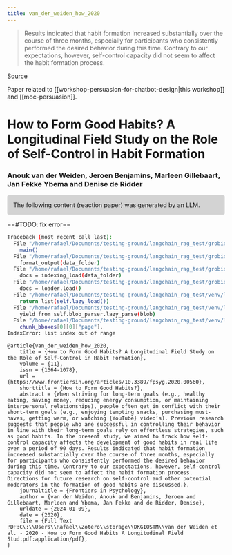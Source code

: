 ```yaml
---
title: van_der_weiden_how_2020
---
```


> Results indicated that habit formation increased substantially over the course of three months, especially for participants who consistently performed the desired behavior during this time. Contrary to our expectations, however, self-control capacity did not seem to affect the habit formation process.

[Source](https://www.frontiersin.org/articles/10.3389/fpsyg.2020.00560/full)

Paper related to [[workshop-persuasion-for-chatbot-design|this workshop]] and [[moc-persuasion]].

# How to Form Good Habits? A Longitudinal Field Study on the Role of Self-Control in Habit Formation

### Anouk van der Weiden, Jeroen Benjamins, Marleen Gillebaart, Jan Fekke Ybema and Denise de Ridder

<p style="padding: 1em 1em; background: #D3D3D3; border-radius: 4px;">
The following content (reaction paper) was generated by an LLM.
</p>

==#TODO: fix error==

```sh
Traceback (most recent call last):
  File "/home/rafael/Documents/testing-ground/langchain_rag_test/grobid_test.py", line 89, in <module>
    main()
  File "/home/rafael/Documents/testing-ground/langchain_rag_test/grobid_test.py", line 85, in main
    format_output(data_folder)
  File "/home/rafael/Documents/testing-ground/langchain_rag_test/grobid_test.py", line 60, in format_output
    docs = indexing_load(data_folder)
  File "/home/rafael/Documents/testing-ground/langchain_rag_test/grobid_test.py", line 21, in indexing_load
    docs = loader.load()
  File "/home/rafael/Documents/testing-ground/langchain_rag_test/venv/lib/python3.10/site-packages/langchain_community/document_loaders/generic.py", line 120, in load
    return list(self.lazy_load())
  File "/home/rafael/Documents/testing-ground/langchain_rag_test/venv/lib/python3.10/site-packages/langchain_community/document_loaders/generic.py", line 116, in lazy_load
    yield from self.blob_parser.lazy_parse(blob)
  File "/home/rafael/Documents/testing-ground/langchain_rag_test/venv/lib/python3.10/site-packages/langchain_community/document_loaders/parsers/grobid.py", line 87, in process_xml
    chunk_bboxes[0][0]["page"],
IndexError: list index out of range
```


```
@article{van_der_weiden_how_2020,
	title = {How to Form Good Habits? A Longitudinal Field Study on the Role of Self-Control in Habit Formation},
	volume = {11},
	issn = {1664-1078},
	url = {https://www.frontiersin.org/articles/10.3389/fpsyg.2020.00560},
	shorttitle = {How to Form Good Habits?},
	abstract = {When striving for long-term goals (e.g., healthy eating, saving money, reducing energy consumption, or maintaining interpersonal relationships), people often get in conflict with their short-term goals (e.g., enjoying tempting snacks, purchasing must-haves, getting warm, or watching {YouTube} video’s). Previous research suggests that people who are successful in controlling their behavior in line with their long-term goals rely on effortless strategies, such as good habits. In the present study, we aimed to track how self-control capacity affects the development of good habits in real life over a period of 90 days. Results indicated that habit formation increased substantially over the course of three months, especially for participants who consistently performed the desired behavior during this time. Contrary to our expectations, however, self-control capacity did not seem to affect the habit formation process. Directions for future research on self-control and other potential moderators in the formation of good habits are discussed.},
	journaltitle = {Frontiers in Psychology},
	author = {van der Weiden, Anouk and Benjamins, Jeroen and Gillebaart, Marleen and Ybema, Jan Fekke and de Ridder, Denise},
	urldate = {2024-01-09},
	date = {2020},
	file = {Full Text PDF:C\:\\Users\\Rafael\\Zotero\\storage\\DKGIQSTM\\van der Weiden et al. - 2020 - How to Form Good Habits A Longitudinal Field Stud.pdf:application/pdf},
}
```
